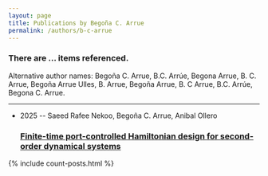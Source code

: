 ```yaml
---
layout: page
title: Publications by Begoña C. Arrue
permalink: /authors/b-c-arrue
---
```


<h3 id="number-posts">There are ... items referenced.</h3>
<p id='info-authors'>Alternative author names: Begoña C. Arrue, B.C. Arrúe, Begona Arrue, B. C. Arrue, Begoña Arrue Ulles, B. Arrue, Begoña Arrue, B. C Arrue, B.C. Arrúe, Begona C. Arrue.</p>
<hr />
<ul class="post-list">
<li><span class='post-meta'>2025 -- Saeed Rafee Nekoo, Begoña C. Arrue, Anibal Ollero</span><h3><a class='post-link' href="{{ site.baseurl }}/finite-time-port-controlled-hamiltonian-design-for-second-order-dynamical-systems">Finite-time port-controlled Hamiltonian design for second-order dynamical systems</a></h3></li>

</ul>
{% include count-posts.html %}
